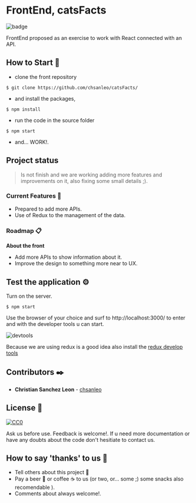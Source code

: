 # FrontEnd, catsFacts
![badge](https://img.shields.io/badge/working-active-brig)

FrontEnd proposed as an exercise to work with React connected with an API.

## How to Start 🚀

+ clone the front repository

```
$ git clone https://github.com/chsanleo/catsFacts/
```

+ and install the packages,

```
$ npm install
```

+ run the code in the source folder

```
$ npm start
```

+ and... WORK!.

## Project status

>Is not finish and we are working adding more features and improvements on it, also fixing some small details ;). 

### Current Features 📄

+ Prepared to add more APIs.
+ Use of Redux to the management of the data.

### Roadmap 📋

**About the front**

+ Add more APIs to show information about it.
+ Improve the design to something more near to UX.

## Test the application ⚙️

Turn on the server.
```
$ npm start
```

Use the browser of your choice and surf to http://localhost:3000/ to enter and with the developer tools u can start.

![devtools](https://www.formacionprofesional.info/wp-content/uploads/2015/09/herramientas_desarrollo_iexplorer11.png)

Because we are using redux is a good idea also install the [redux develop tools](https://github.com/reduxjs/redux-devtools)


## Contributors ✒️

* **Christian Sanchez Leon** - [chsanleo](https://github.com/chsanleo)

## License 📄
[![CC0](https://licensebuttons.net/p/zero/1.0/88x31.png)](https://creativecommons.org/publicdomain/zero/1.0/)

Ask us before use. Feedback is welcome!. 
If u need more documentation or have any doubts about the code don't hesitiate to contact us.

## How to say 'thanks' to us  🎁

* Tell others about this project 📢
* Pay a beer 🍺 or coffee ☕ to us (or two, or... some ;) some snacks also recomendable ). 
* Comments about always welcome!.